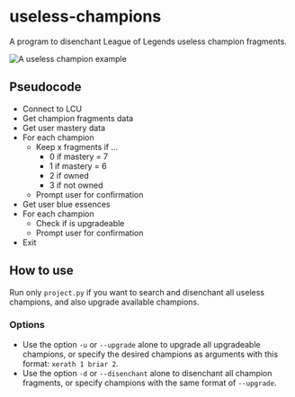 # useless-champions

A program to disenchant League of Legends useless champion fragments.

![A useless champion example](https://images.contentstack.io/v3/assets/blt187521ff0727be24/blt21051e981c6ebb3f/60ee1226730ed71c59413b01/sona-color-splash.jpg)

## Pseudocode

- Connect to LCU
- Get champion fragments data
- Get user mastery data
- For each champion
    - Keep x fragments if ...
        - 0 if mastery = 7
        - 1 if mastery = 6
        - 2 if owned
        - 3 if not owned
    - Prompt user for confirmation
- Get user blue essences
- For each champion
    - Check if is upgradeable
    - Prompt user for confirmation
- Exit

## How to use

Run only `project.py` if you want to search and disenchant all useless champions, and also upgrade available champions.

### Options

- Use the option `-u` or `--upgrade` alone to upgrade all upgradeable champions, or specify the desired champions as arguments with this format: `xerath 1 briar 2`.
- Use the option `-d` or `--disenchant` alone to disenchant all champion fragments, or specify champions with the same format of `--upgrade`.